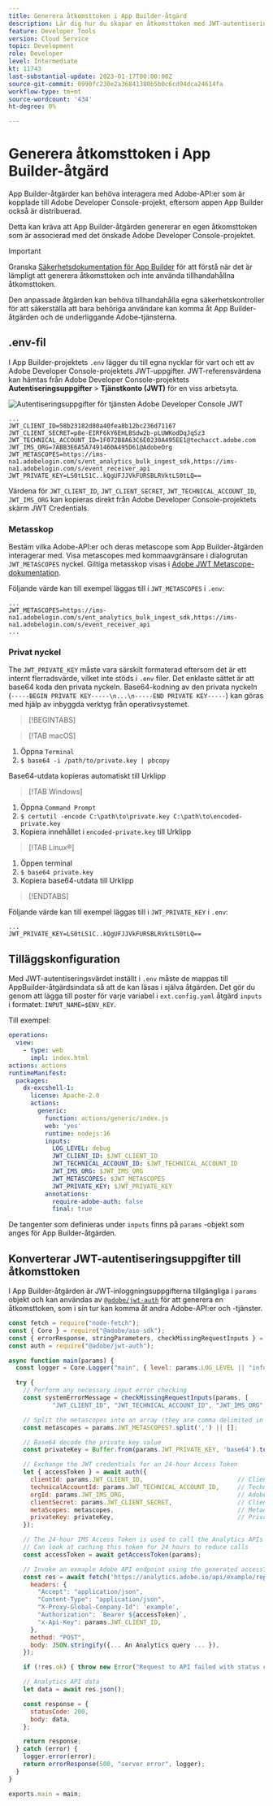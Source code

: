 ```yaml
---
title: Generera åtkomsttoken i App Builder-åtgärd
description: Lär dig hur du skapar en åtkomsttoken med JWT-autentiseringsuppgifter som kan användas i en App Builder-åtgärd.
feature: Developer Tools
version: Cloud Service
topic: Development
role: Developer
level: Intermediate
kt: 11743
last-substantial-update: 2023-01-17T00:00:00Z
source-git-commit: 0990fc230e2a36841380b5b0c6cd94dca24614fa
workflow-type: tm+mt
source-wordcount: '434'
ht-degree: 0%

---
```



# Generera åtkomsttoken i App Builder-åtgärd

App Builder-åtgärder kan behöva interagera med Adobe-API:er som är kopplade till Adobe Developer Console-projekt, eftersom appen App Builder också är distribuerad.

Detta kan kräva att App Builder-åtgärden genererar en egen åtkomsttoken som är associerad med det önskade Adobe Developer Console-projektet.

>[!IMPORTANT]
>
> Granska [Säkerhetsdokumentation för App Builder](https://developer.adobe.com/app-builder/docs/guides/security/) för att förstå när det är lämpligt att generera åtkomsttoken och inte använda tillhandahållna åtkomsttoken.
>
> Den anpassade åtgärden kan behöva tillhandahålla egna säkerhetskontroller för att säkerställa att bara behöriga användare kan komma åt App Builder-åtgärden och de underliggande Adobe-tjänsterna.


## .env-fil

I App Builder-projektets `.env` lägger du till egna nycklar för vart och ett av Adobe Developer Console-projektets JWT-uppgifter. JWT-referensvärdena kan hämtas från Adobe Developer Console-projektets __Autentiseringsuppgifter__ > __Tjänstkonto (JWT)__ för en viss arbetsyta.

![Autentiseringsuppgifter för tjänsten Adobe Developer Console JWT](./assets/jwt-auth/jwt-credentials.png)

```
...
JWT_CLIENT_ID=58b23182d80a40fea8b12bc236d71167
JWT_CLIENT_SECRET=p8e-EIRF6kY6EHLBSdw2b-pLUWKodDqJqSz3
JWT_TECHNICAL_ACCOUNT_ID=1F072B8A63C6E0230A495EE1@techacct.adobe.com
JWT_IMS_ORG=7ABB3E6A5A7491460A495D61@AdobeOrg
JWT_METASCOPES=https://ims-na1.adobelogin.com/s/ent_analytics_bulk_ingest_sdk,https://ims-na1.adobelogin.com/s/event_receiver_api
JWT_PRIVATE_KEY=LS0tLS1C..kQgUFJJVkFURSBLRVktLS0tLQ==
```

Värdena för `JWT_CLIENT_ID`, `JWT_CLIENT_SECRET`, `JWT_TECHNICAL_ACCOUNT_ID`, `JWT_IMS_ORG` kan kopieras direkt från Adobe Developer Console-projektets skärm JWT Credentials.

### Metasskop

Bestäm vilka Adobe-API:er och deras metascope som App Builder-åtgärden interagerar med. Visa metascopes med kommaavgränsare i dialogrutan `JWT_METASCOPES` nyckel. Giltiga metasskop visas i [Adobe JWT Metascope-dokumentation](https://developer.adobe.com/developer-console/docs/guides/authentication/JWT/Scopes/).


Följande värde kan till exempel läggas till i `JWT_METASCOPES` i `.env`:

```
...
JWT_METASCOPES=https://ims-na1.adobelogin.com/s/ent_analytics_bulk_ingest_sdk,https://ims-na1.adobelogin.com/s/event_receiver_api
...
```

### Privat nyckel

The `JWT_PRIVATE_KEY` måste vara särskilt formaterad eftersom det är ett internt flerradsvärde, vilket inte stöds i `.env` filer. Det enklaste sättet är att base64 koda den privata nyckeln. Base64-kodning av den privata nyckeln (`-----BEGIN PRIVATE KEY-----\n...\n-----END PRIVATE KEY-----`) kan göras med hjälp av inbyggda verktyg från operativsystemet.

>[!BEGINTABS]

>[!TAB macOS]

1. Öppna `Terminal`
1. `$ base64 -i /path/to/private.key | pbcopy`

Base64-utdata kopieras automatiskt till Urklipp

>[!TAB Windows]

1. Öppna `Command Prompt`
1. `$ certutil -encode C:\path\to\private.key C:\path\to\encoded-private.key`
1. Kopiera innehållet i `encoded-private.key` till Urklipp

>[!TAB Linux®]

1. Öppen terminal
1. `$ base64 private.key`
1. Kopiera base64-utdata till Urklipp

>[!ENDTABS]

Följande värde kan till exempel läggas till i `JWT_PRIVATE_KEY` i `.env`:

```
...
JWT_PRIVATE_KEY=LS0tLS1C..kQgUFJJVkFURSBLRVktLS0tLQ==
```

## Tilläggskonfiguration

Med JWT-autentiseringsvärdet inställt i `.env` måste de mappas till AppBuilder-åtgärdsindata så att de kan läsas i själva åtgärden. Det gör du genom att lägga till poster för varje variabel i `ext.config.yaml` åtgärd `inputs` i formatet: `INPUT_NAME=$ENV_KEY`.

Till exempel:

```yaml
operations:
  view:
    - type: web
      impl: index.html
actions: actions
runtimeManifest:
  packages:
    dx-excshell-1:
      license: Apache-2.0
      actions:
        generic:
          function: actions/generic/index.js
          web: 'yes'
          runtime: nodejs:16
          inputs:
            LOG_LEVEL: debug
            JWT_CLIENT_ID: $JWT_CLIENT_ID
            JWT_TECHNICAL_ACCOUNT_ID: $JWT_TECHNICAL_ACCOUNT_ID
            JWT_IMS_ORG: $JWT_IMS_ORG
            JWT_METASCOPES: $JWT_METASCOPES
            JWT_PRIVATE_KEY: $JWT_PRIVATE_KEY
          annotations:
            require-adobe-auth: false
            final: true
```

De tangenter som definieras under `inputs` finns på `params` -objekt som anges för App Builder-åtgärden.


## Konverterar JWT-autentiseringsuppgifter till åtkomsttoken

I App Builder-åtgärden är JWT-inloggningsuppgifterna tillgängliga i `params` objekt och kan användas av [`@adobe/jwt-auth`](https://www.npmjs.com/package/@adobe/jwt-auth) för att generera en åtkomsttoken, som i sin tur kan komma åt andra Adobe-API:er och -tjänster.

```javascript
const fetch = require("node-fetch");
const { Core } = require("@adobe/aio-sdk");
const { errorResponse, stringParameters, checkMissingRequestInputs } = require("../utils");
const auth = require("@adobe/jwt-auth");

async function main(params) {
  const logger = Core.Logger("main", { level: params.LOG_LEVEL || "info" });

  try {
    // Perform any necessary input error checking
    const systemErrorMessage = checkMissingRequestInputs(params, [
            "JWT_CLIENT_ID", "JWT_TECHNICAL_ACCOUNT_ID", "JWT_IMS_ORG", "JWT_CLIENT_SECRET", "JWT_METASCOPES", "JWT_PRIVATE_KEY"], []);

    // Split the metascopes into an array (they are comma delimited in the .env file)
    const metascopes = params.JWT_METASCOPES?.split(',') || [];

    // Base64 decode the private key value
    const privateKey = Buffer.from(params.JWT_PRIVATE_KEY, 'base64').toString('utf-8');

    // Exchange the JWT credentials for an 24-hour Access Token
    let { accessToken } = await auth({
      clientId: params.JWT_CLIENT_ID,                          // Client Id
      technicalAccountId: params.JWT_TECHNICAL_ACCOUNT_ID,     // Technical Account Id
      orgId: params.JWT_IMS_ORG,                               // Adobe IMS Org Id
      clientSecret: params.JWT_CLIENT_SECRET,                  // Client Secret
      metaScopes: metascopes,                                  // Metadcopes defining level of access the access token should provide
      privateKey: privateKey,                                  // Private Key to sign the JWT
    });

    // The 24-hour IMS Access Token is used to call the Analytics APIs
    // Can look at caching this token for 24 hours to reduce calls
    const accessToken = await getAccessToken(params);

    // Invoke an exmaple Adobe API endpoint using the generated accessToken
    const res = await fetch('https://analytics.adobe.io/api/example/reports', {
      headers: {
        "Accept": "application/json",
        "Content-Type": "application/json",
        "X-Proxy-Global-Company-Id": 'example',
        "Authorization": `Bearer ${accessToken}`,
        "x-Api-Key": params.JWT_CLIENT_ID,
      },
      method: "POST",
      body: JSON.stringify({... An Analytics query ... }),
    });

    if (!res.ok) { throw new Error("Request to API failed with status code " + res.status);}

    // Analytics API data
    let data = await res.json();

    const response = {
      statusCode: 200,
      body: data,
    };

    return response;
  } catch (error) {
    logger.error(error);
    return errorResponse(500, "server error", logger);
  }
}

exports.main = main;
```
